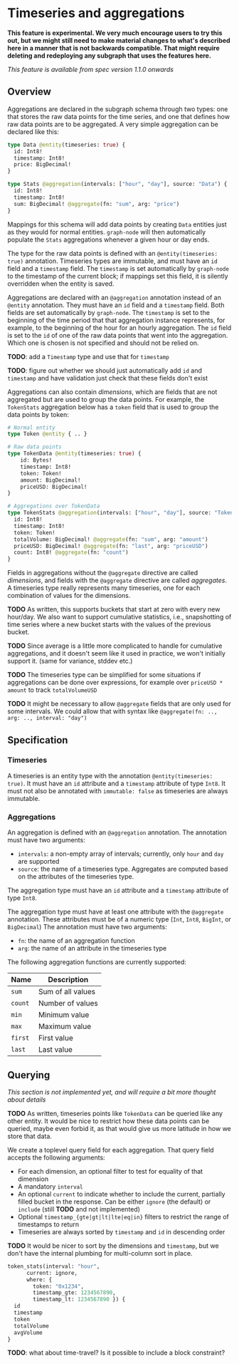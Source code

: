 # Timeseries and aggregations

**This feature is experimental. We very much encourage users to try this
out, but we might still need to make material changes to what's described
here in a manner that is not backwards compatible. That might require
deleting and redeploying any subgraph that uses the features here.**

_This feature is available from spec version 1.1.0 onwards_

## Overview

Aggregations are declared in the subgraph schema through two types: one that
stores the raw data points for the time series, and one that defines how raw
data points are to be aggregated. A very simple aggregation can be declared like this:

```graphql
type Data @entity(timeseries: true) {
  id: Int8!
  timestamp: Int8!
  price: BigDecimal!
}

type Stats @aggregation(intervals: ["hour", "day"], source: "Data") {
  id: Int8!
  timestamp: Int8!
  sum: BigDecimal! @aggregate(fn: "sum", arg: "price")
}
```

Mappings for this schema will add data points by creating `Data` entities
just as they would for normal entities. `graph-node` will then automatically
populate the `Stats` aggregations whenever a given hour or day ends.

The type for the raw data points is defined with an `@entity(timeseries:
true)` annotation. Timeseries types are immutable, and must have an `id`
field and a `timestamp` field. The `timestamp` is set automatically by
`graph-node` to the timestamp of the current block; if mappings set this
field, it is silently overridden when the entity is saved.

Aggregations are declared with an `@aggregation` annotation instead of an
`@entity` annotation. They must have an `id` field and a `timestamp` field.
Both fields are set automatically by `graph-node`. The `timestamp` is set to
the beginning of the time period that that aggregation instance represents,
for example, to the beginning of the hour for an hourly aggregation. The
`id` field is set to the `id` of one of the raw data points that went into
the aggregation. Which one is chosen is not specified and should not be
relied on.

**TODO**: add a `Timestamp` type and use that for `timestamp`

**TODO**: figure out whether we should just automatically add `id` and
`timestamp` and have validation just check that these fields don't exist

Aggregations can also contain _dimensions_, which are fields that are not
aggregated but are used to group the data points. For example, the
`TokenStats` aggregation below has a `token` field that is used to group the
data points by token:

```graphql
# Normal entity
type Token @entity { .. }

# Raw data points
type TokenData @entity(timeseries: true) {
    id: Bytes!
    timestamp: Int8!
    token: Token!
    amount: BigDecimal!
    priceUSD: BigDecimal!
}

# Aggregations over TokenData
type TokenStats @aggregation(intervals: ["hour", "day"], source: "TokenData") {
  id: Int8!
  timestamp: Int8!
  token: Token!
  totalVolume: BigDecimal! @aggregate(fn: "sum", arg: "amount")
  priceUSD: BigDecimal! @aggregate(fn: "last", arg: "priceUSD")
  count: Int8! @aggregate(fn: "count")
}
```

Fields in aggregations without the `@aggregate` directive are called
_dimensions_, and fields with the `@aggregate` directive are called
_aggregates_. A timeseries type really represents many timeseries, one for
each combination of values for the dimensions.

**TODO** As written, this supports buckets that start at zero with every new
hour/day. We also want to support cumulative statistics, i.e., snapshotting
of time series where a new bucket starts with the values of the previous
bucket.

**TODO** Since average is a little more complicated to handle for cumulative
aggregations, and it doesn't seem like it used in practice, we won't
initially support it. (same for variance, stddev etc.)

**TODO** The timeseries type can be simplified for some situations if
aggregations can be done over expressions, for example over `priceUSD *
amount` to track `totalVolumeUSD`

**TODO** It might be necessary to allow `@aggregate` fields that are only
used for some intervals. We could allow that with syntax like
`@aggregate(fn: .., arg: .., interval: "day")`

## Specification

### Timeseries

A timeseries is an entity type with the annotation `@entity(timeseries:
true)`. It must have an `id` attribute and a `timestamp` attribute of type
`Int8`. It must not also be annotated with `immutable: false` as timeseries
are always immutable.

### Aggregations

An aggregation is defined with an `@aggregation` annotation. The annotation
must have two arguments:

- `intervals`: a non-empty array of intervals; currently, only `hour` and `day`
  are supported
- `source`: the name of a timeseries type. Aggregates are computed based on
  the attributes of the timeseries type.

The aggregation type must have an `id` attribute and a `timestamp` attribute
of type `Int8`.

The aggregation type must have at least one attribute with the `@aggregate`
annotation. These attributes must be of a numeric type (`Int`, `Int8`,
`BigInt`, or `BigDecimal`) The annotation must have two arguments:

- `fn`: the name of an aggregation function
- `arg`: the name of an attribute in the timeseries type

The following aggregation functions are currently supported:

| Name    | Description       |
| ------- | ----------------- |
| `sum`   | Sum of all values |
| `count` | Number of values  |
| `min`   | Minimum value     |
| `max`   | Maximum value     |
| `first` | First value       |
| `last`  | Last value        |

## Querying

_This section is not implemented yet, and will require a bit more thought
about details_

**TODO** As written, timeseries points like `TokenData` can be queried like
any other entity. It would be nice to restrict how these data points can be
queried, maybe even forbid it, as that would give us more latitude in how we
store that data.

We create a toplevel query field for each aggregation. That query field
accepts the following arguments:

- For each dimension, an optional filter to test for equality of that
  dimension
- A mandatory `interval`
- An optional `current` to indicate whether to include the current,
  partially filled bucket in the response. Can be either `ignore` (the
  default) or `include` (still **TODO** and not implemented)
- Optional `timestamp_{gte|gt|lt|lte|eq|in}` filters to restrict the range
  of timestamps to return
- Timeseries are always sorted by `timestamp` and `id` in descending order

**TODO** It would be nicer to sort by the dimensions and `timestamp`, but we
don't have the internal plumbing for multi-column sort in place.

```graphql
token_stats(interval: "hour",
      current: ignore,
      where: {
        token: "0x1234",
        timestamp_gte: 1234567890,
        timestamp_lt: 1234567890 }) {
  id
  timestamp
  token
  totalVolume
  avgVolume
}
```

**TODO**: what about time-travel? Is it possible to include a block
constraint?
